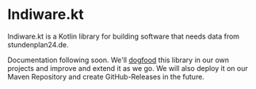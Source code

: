 # Indiware.kt
Indiware.kt is a Kotlin library for building software that needs data from stundenplan24.de.

Documentation following soon. We'll [dogfood](https://en.wikipedia.org/wiki/Eating_your_own_dog_food) this library in our own projects and improve and extend it as we go. We will also deploy it on our Maven Repository and create GitHub-Releases in the future.